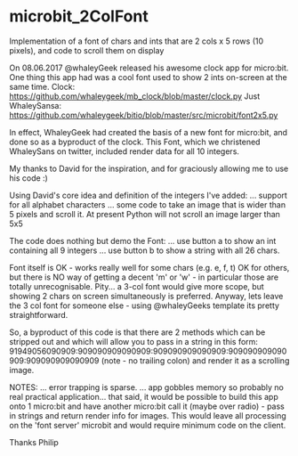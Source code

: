 # microbit_2ColFont
Implementation of a font of chars and ints that are 2 cols x 5 rows (10 pixels), and code to scroll them on display

On 08.06.2017 @whaleyGeek released his awesome clock app for micro:bit.
One thing this app had was a cool font used to show 2 ints on-screen at the same time.
Clock: https://github.com/whaleygeek/mb_clock/blob/master/clock.py
Just WhaleySansa: https://github.com/whaleygeek/bitio/blob/master/src/microbit/font2x5.py

In effect, WhaleyGeek had created the basis of a new font for micro:bit, and done so as a byproduct of the clock.
This Font, which we christened WhaleySans on twitter, included render data for all 10 integers.

My thanks to David for the inspiration, and for graciously allowing me to use his code :)

Using David's core idea and definition of the integers I've added:
... support for all alphabet characters
... some code to take an image that is wider than 5 pixels and scroll it.  At present Python will not scroll an image larger than 5x5

The code does nothing but demo the Font:
... use button a to show an int containing all 9 integers
... use button b to show a string with all 26 chars.

Font itself is OK - works really well for some chars (e.g. e, f, t) OK for others, but there is NO way of getting a decent 'm' or 'w' - in particular those are totally unrecognisable.  Pity... a 3-col font would give more scope, but showing 2 chars on screen simultaneously is preferred.  Anyway, lets leave the 3 col font for someone else - using @whaleyGeeks template its pretty straightforward.

So, a byproduct of this code is that there are 2 methods which can be stripped out and which will allow you to pass in a string in this form:
91949056090909:909090909090909:909090909090909:909090909090909:909090909090909 (note - no trailing colon)
and render it as a scrolling image.

NOTES:
... error trapping is sparse.
... app gobbles memory so probably no real practical application... that said, it would be possible to build this app onto 1 micro:bit and have another micro:bit call it (maybe over radio) - pass in strings and return render info for images.  This would leave all processing on the 'font server' microbit and would require minimum code on the client.

Thanks
Philip
